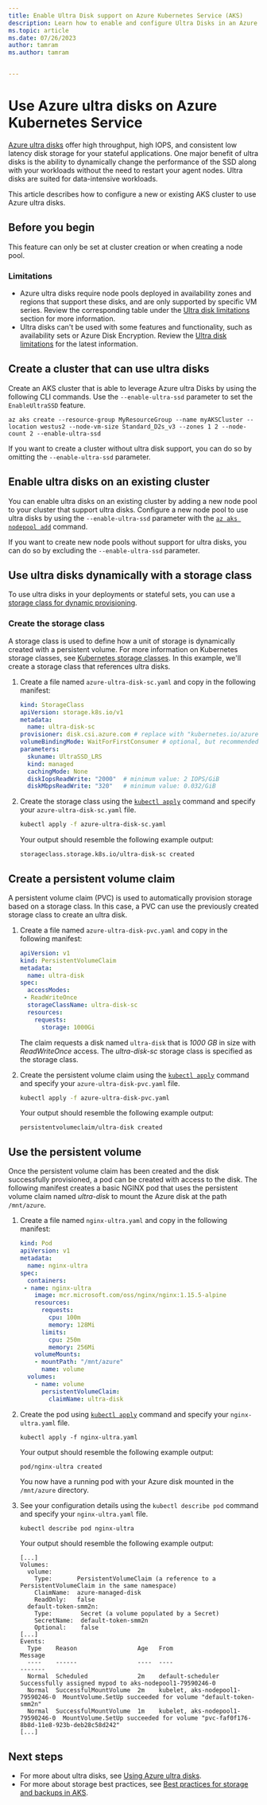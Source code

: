 ```yaml
---
title: Enable Ultra Disk support on Azure Kubernetes Service (AKS)
description: Learn how to enable and configure Ultra Disks in an Azure Kubernetes Service (AKS) cluster
ms.topic: article
ms.date: 07/26/2023
author: tamram
ms.author: tamram


---
```


# Use Azure ultra disks on Azure Kubernetes Service

[Azure ultra disks][ultra-disk-overview] offer high throughput, high IOPS, and consistent low latency disk storage for your stateful applications. One major benefit of ultra disks is the ability to dynamically change the performance of the SSD along with your workloads without the need to restart your agent nodes. Ultra disks are suited for data-intensive workloads.

This article describes how to configure a new or existing AKS cluster to use Azure ultra disks.

## Before you begin

This feature can only be set at cluster creation or when creating a node pool.

### Limitations

- Azure ultra disks require node pools deployed in availability zones and regions that support these disks, and are only supported by specific VM series. Review the corresponding table under the  [Ultra disk limitations][ultra-disk-limitations] section for more information.
- Ultra disks can't be used with some features and functionality, such as availability sets or Azure Disk Encryption. Review the [Ultra disk limitations][ultra-disk-limitations] for the latest information.

## Create a cluster that can use ultra disks

Create an AKS cluster that is able to leverage Azure ultra Disks by using the following CLI commands. Use the `--enable-ultra-ssd` parameter to set the `EnableUltraSSD` feature.

```azurecli-interactive
az aks create --resource-group MyResourceGroup --name myAKSCluster --location westus2 --node-vm-size Standard_D2s_v3 --zones 1 2 --node-count 2 --enable-ultra-ssd
```

If you want to create a cluster without ultra disk support, you can do so by omitting the `--enable-ultra-ssd` parameter.

## Enable ultra disks on an existing cluster

You can enable ultra disks on an existing cluster by adding a new node pool to your cluster that support ultra disks. Configure a new node pool to use ultra disks by using the `--enable-ultra-ssd` parameter with the [`az aks nodepool add`][az-aks-nodepool-add] command.

If you want to create new node pools without support for ultra disks, you can do so by excluding the `--enable-ultra-ssd` parameter.

## Use ultra disks dynamically with a storage class

To use ultra disks in your deployments or stateful sets, you can use a [storage class for dynamic provisioning][azure-disk-volume].

### Create the storage class

A storage class is used to define how a unit of storage is dynamically created with a persistent volume. For more information on Kubernetes storage classes, see [Kubernetes storage classes][kubernetes-storage-classes]. In this example, we'll create a storage class that references ultra disks.

1. Create a file named `azure-ultra-disk-sc.yaml` and copy in the following manifest:

    ```yaml
    kind: StorageClass
    apiVersion: storage.k8s.io/v1
    metadata:
      name: ultra-disk-sc
    provisioner: disk.csi.azure.com # replace with "kubernetes.io/azure-disk" if aks version is less than 1.21
    volumeBindingMode: WaitForFirstConsumer # optional, but recommended if you want to wait until the pod that will use this disk is created 
    parameters:
      skuname: UltraSSD_LRS
      kind: managed
      cachingMode: None
      diskIopsReadWrite: "2000"  # minimum value: 2 IOPS/GiB 
      diskMbpsReadWrite: "320"   # minimum value: 0.032/GiB
    ```

2. Create the storage class using the [`kubectl apply`][kubectl-apply] command and specify your `azure-ultra-disk-sc.yaml` file.

    ```bash
    kubectl apply -f azure-ultra-disk-sc.yaml
    ```

    Your output should resemble the following example output:

    ```console
    storageclass.storage.k8s.io/ultra-disk-sc created
    ```

## Create a persistent volume claim

A persistent volume claim (PVC) is used to automatically provision storage based on a storage class. In this case, a PVC can use the previously created storage class to create an ultra disk.

1. Create a file named `azure-ultra-disk-pvc.yaml` and copy in the following manifest:

    ```yaml
    apiVersion: v1
    kind: PersistentVolumeClaim
    metadata:
      name: ultra-disk
    spec:
      accessModes:
     - ReadWriteOnce
      storageClassName: ultra-disk-sc
      resources:
        requests:
          storage: 1000Gi
    ```

    The claim requests a disk named `ultra-disk` that is *1000 GB* in size with *ReadWriteOnce* access. The *ultra-disk-sc* storage class is specified as the storage class.

2. Create the persistent volume claim using the [`kubectl apply`][kubectl-apply] command and specify your `azure-ultra-disk-pvc.yaml` file.

    ```bash
    kubectl apply -f azure-ultra-disk-pvc.yaml
    ```

    Your output should resemble the following example output:

    ```console
    persistentvolumeclaim/ultra-disk created
    ```

## Use the persistent volume

Once the persistent volume claim has been created and the disk successfully provisioned, a pod can be created with access to the disk. The following manifest creates a basic NGINX pod that uses the persistent volume claim named *ultra-disk* to mount the Azure disk at the path `/mnt/azure`.

1. Create a file named `nginx-ultra.yaml` and copy in the following manifest:

    ```yaml
    kind: Pod
    apiVersion: v1
    metadata:
      name: nginx-ultra
    spec:
      containers:
     - name: nginx-ultra
        image: mcr.microsoft.com/oss/nginx/nginx:1.15.5-alpine
        resources:
          requests:
            cpu: 100m
            memory: 128Mi
          limits:
            cpu: 250m
            memory: 256Mi
        volumeMounts:
        - mountPath: "/mnt/azure"
          name: volume
      volumes:
        - name: volume
          persistentVolumeClaim:
            claimName: ultra-disk
    ```

2. Create the pod using [`kubectl apply`][kubectl-apply] command and specify your `nginx-ultra.yaml` file.

    ```console
    kubectl apply -f nginx-ultra.yaml
    ```

    Your output should resemble the following example output:

    ```console
    pod/nginx-ultra created
    ```

    You now have a running pod with your Azure disk mounted in the `/mnt/azure` directory.

3. See your configuration details using the `kubectl describe pod` command and specify your `nginx-ultra.yaml` file.

    ```bash
    kubectl describe pod nginx-ultra
    ```

    Your output should resemble the following example output:

    ```console
    [...]
    Volumes:
      volume:
        Type:       PersistentVolumeClaim (a reference to a PersistentVolumeClaim in the same namespace)
        ClaimName:  azure-managed-disk
        ReadOnly:   false
      default-token-smm2n:
        Type:        Secret (a volume populated by a Secret)
        SecretName:  default-token-smm2n
        Optional:    false
    [...]
    Events:
      Type    Reason                 Age   From                               Message
      ----    ------                 ----  ----                               -------
      Normal  Scheduled              2m    default-scheduler                  Successfully assigned mypod to aks-nodepool1-79590246-0
      Normal  SuccessfulMountVolume  2m    kubelet, aks-nodepool1-79590246-0  MountVolume.SetUp succeeded for volume "default-token-smm2n"
      Normal  SuccessfulMountVolume  1m    kubelet, aks-nodepool1-79590246-0  MountVolume.SetUp succeeded for volume "pvc-faf0f176-8b8d-11e8-923b-deb28c58d242"
    [...]
    ```

## Next steps

- For more about ultra disks, see [Using Azure ultra disks](../virtual-machines/disks-enable-ultra-ssd.md).
- For more about storage best practices, see [Best practices for storage and backups in AKS][operator-best-practices-storage].

<!-- LINKS - external -->
[kubectl-apply]: https://kubernetes.io/docs/reference/generated/kubectl/kubectl-commands#apply
[kubernetes-storage-classes]: https://kubernetes.io/docs/concepts/storage/storage-classes/

<!-- LINKS - internal -->
[ultra-disk-overview]: ../virtual-machines/disks-types.md#ultra-disks
[ultra-disk-limitations]: ../virtual-machines/disks-types.md#ultra-disk-limitations
[azure-disk-volume]: azure-disk-csi.md
[operator-best-practices-storage]: operator-best-practices-storage.md
[az-aks-nodepool-add]: /cli/azure/aks/nodepool#az_aks_nodepool_add

